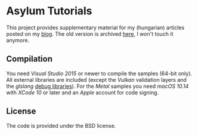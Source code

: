 
# Asylum Tutorials

This project provides supplementary material for my (hungarian) articles posted on my [blog](http://darthasylum.blog.hu/).
The old version is archived [here](https://my.pcloud.com/publink/show?code=XZ4QhG7ZuA3jBe49U35VRBo2shrAaup27xS7), I won't touch it anymore.

## Compilation

You need *Visual Studio 2015* or newer to compile the samples (64-bit only). All external libraries are included (except the *Vulkan* validation layers and the *glslang* [debug libraries](https://my.pcloud.com/publink/show?code=XZ8fhG7ZY1xy8HIpufmxTB23D4te2VxBfin7)).
For the *Metal* samples you need *macOS 10.14* with *XCode 10* or later and an *Apple* account for code signing.

## License

The code is provided under the BSD license.
